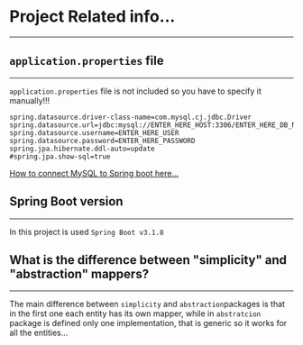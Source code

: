 # Project Related info...
___

## `application.properties` file

---

`application.properties` file is not included so you have to specify it manually!!!
```properties
spring.datasource.driver-class-name=com.mysql.cj.jdbc.Driver
spring.datasource.url=jdbc:mysql://ENTER_HERE_HOST:3306/ENTER_HERE_DB_NAME
spring.datasource.username=ENTER_HERE_USER
spring.datasource.password=ENTER_HERE_PASSWORD
spring.jpa.hibernate.ddl-auto=update
#spring.jpa.show-sql=true
```
[How to connect MySQL to Spring boot here...](https://spring.io/guides/gs/accessing-data-mysql#_create_the_application_properties_file)

## Spring Boot version

---
In this project is used `Spring Boot v3.1.8`

## What is the difference between "simplicity" and "abstraction" mappers?

--- 

The main difference between `simplicity` and `abstraction`packages is that in the first one 
each entity has its own mapper, while in `abstratcion` package is defined only one implementation, that is generic
so it works for all the entities...
